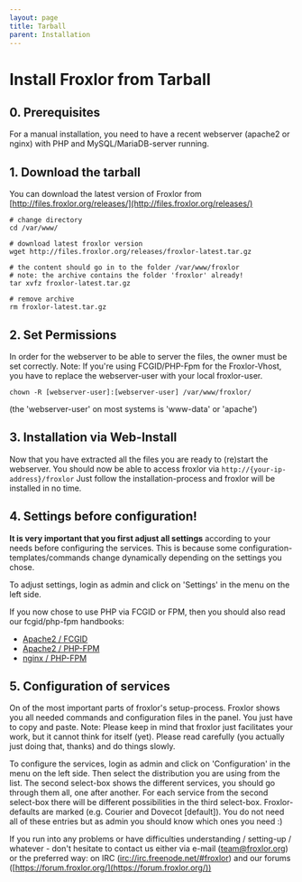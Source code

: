 ```yaml
---
layout: page
title: Tarball
parent: Installation
---
```


# Install Froxlor from Tarball

## 0. Prerequisites

For a manual installation, you need to have a recent webserver (apache2 or nginx) with PHP and MySQL/MariaDB-server running.

## 1. Download the tarball

You can download the latest version of Froxlor from [http://files.froxlor.org/releases/](http://files.froxlor.org/releases/)

````shell
# change directory
cd /var/www/

# download latest froxlor version
wget http://files.froxlor.org/releases/froxlor-latest.tar.gz

# the content should go in to the folder /var/www/froxlor
# note: the archive contains the folder 'froxlor' already!
tar xvfz froxlor-latest.tar.gz

# remove archive
rm froxlor-latest.tar.gz
````

## 2. Set Permissions

In order for the webserver to be able to server the files, the owner must be set correctly. Note: If you're using FCGID/PHP-Fpm for the Froxlor-Vhost, you have to replace the webserver-user with your local froxlor-user.

````shell
chown -R [webserver-user]:[webserver-user] /var/www/froxlor/
````

(the 'webserver-user' on most systems is 'www-data' or 'apache')

## 3. Installation via Web-Install

Now that you have extracted all the files you are ready to (re)start the webserver. You should now be able to access froxlor via `http://{your-ip-address}/froxlor` Just follow the installation-process and froxlor will be installed in no time.

## 4. Settings before configuration!

**It is very important that you first adjust all settings** according to your needs before configuring the services. This is because some configuration-templates/commands change dynamically depending on the settings you chose.

To adjust settings, login as admin and click on 'Settings' in the menu on the left side.

If you now chose to use PHP via FCGID or FPM, then you should also read our fcgid/php-fpm handbooks:

* [Apache2 / FCGID](/general/configuration/apache2/fcgid)
* [Apache2 / PHP-FPM](/general/configuration/apache2/php-fpm)
* [nginx / PHP-FPM](/general/configuration/nginx/php-fpm)

## 5. Configuration of services

On of the most important parts of froxlor's setup-process. Froxlor shows you all needed commands and configuration files in the panel. You just have to copy and paste. Note: Please keep in mind that froxlor just facilitates your work, but it cannot think for itself (yet). Please read carefully (you actually just doing that, thanks) and do things slowly.

To configure the services, login as admin and click on 'Configuration' in the menu on the left side. Then select the distribution you are using from the list. The second select-box shows the different services, you should go through them all, one after another. For each service from the second select-box there will be different possibilities in the third select-box. Froxlor-defaults are marked (e.g. Courier and Dovecot [default]). You do not need all of these entries but as admin you should know which ones you need :)

If you run into any problems or have difficulties understanding / setting-up / whatever - don't hesitate to contact us either via e-mail ([team@froxlor.org](mailto:team@froxlor.org)) or the preferred way: on IRC ([irc://irc.freenode.net/#froxlor](irc://irc.freenode.net/#froxlor)) and our forums ([https://forum.froxlor.org/](https://forum.froxlor.org/))
